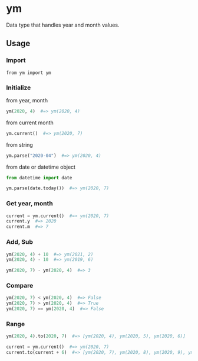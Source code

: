 # ym
Data type that handles year and month values.

## Usage

### Import
```
from ym import ym
```

### Initialize
from year, month

``` python
ym(2020, 4)  #=> ym(2020, 4)
```

from current month

``` python
ym.current()  #=> ym(2020, 7)
```

from string

``` python
ym.parse("2020-04")  #=> ym(2020, 4)
```

from date or datetime object

``` python
from datetime import date

ym.parse(date.today())  #=> ym(2020, 7)
```

### Get year, month
``` python
current = ym.current()  #=> ym(2020, 7)
current.y  #=> 2020
current.m  #=> 7
```

### Add, Sub
``` python
ym(2020, 4) + 10  #=> ym(2021, 2)
ym(2020, 4) - 10  #=> ym(2019, 6)
```

``` python
ym(2020, 7) - ym(2020, 4)  #=> 3
```


### Compare
``` python
ym(2020, 7) < ym(2020, 4)  #=> False
ym(2020, 7) > ym(2020, 4)  #=> True
ym(2020, 7) == ym(2020, 4)  #=> False
```

### Range
``` python
ym(2020, 4).to(2020, 7)  #=> [ym(2020, 4), ym(2020, 5), ym(2020, 6)]
```

``` python
current = ym.current()  #=> ym(2020, 7)
current.to(current + 6)  #=> [ym(2020, 7), ym(2020, 8), ym(2020, 9), ym(2020, 10), ym(2020, 11), ym(2020, 12)]
```
